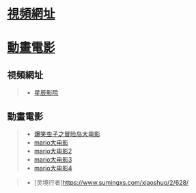 # <a href="#movLoc">視頻網址</a>
# <a href="#comicMov">動畫電影</a>

## <a id="movLoc">視頻網址</a>
> * [星辰影院](https://www.shsanrui.com/ssype/1.html)




## <a id="comicMov">動畫電影</a>
> * [爆笑虫子之冒险岛大电影](https://www.shsanrui.com/sslay/299960-2-1.html)
> * [mario大电影](https://www.0731wudao.com/play/200809-1-1/)
> * [mario大电影2](https://www.zhuangxiabi.com/donghuapian/chaojimaliouxiongdidadianying1/1-1.html)
> * [mario大电影3](https://xyjj.org.cn/vplay/127960-1-1.html)
> * [mario大电影4](https://www.707kp.com/vod/a158045f985eb62aea54ba29/play/1/1.html)


> * [灵境行者]https://www.sumingxs.com/xiaoshuo/2/628/




